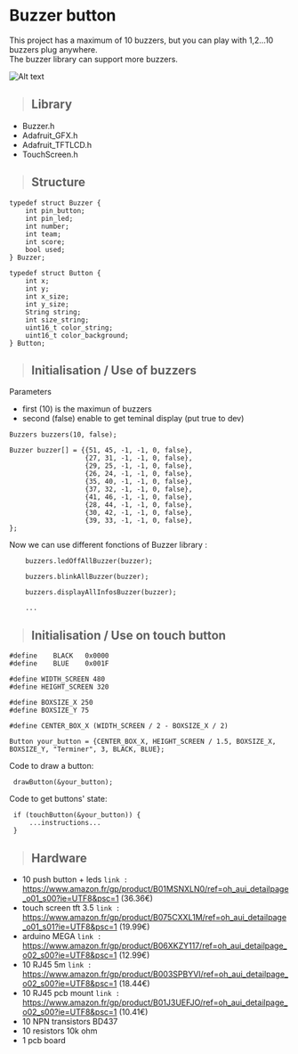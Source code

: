 # Buzzer button

This project has a maximum of 10 buzzers, but you can play with 1,2...10 buzzers plug anywhere.
<br>
The buzzer library can support more buzzers.

![Alt text](img/10_buzzers.jpg?raw=true "10 buzzers")

> ## Library
* Buzzer.h
* Adafruit_GFX.h
* Adafruit_TFTLCD.h
* TouchScreen.h

> ## Structure
```
typedef struct Buzzer {
    int pin_button;
    int pin_led;
    int number;
    int team;
    int score;
    bool used;
} Buzzer;
```
```
typedef struct Button {
    int x;
    int y;
    int x_size;
    int y_size;
    String string;
    int size_string;
    uint16_t color_string;
    uint16_t color_background;
} Button;
```
> ## Initialisation / Use of buzzers

Parameters 
* first (10) is the maximun of buzzers
* second (false) enable to get teminal display (put true to dev)

```
Buzzers buzzers(10, false);

Buzzer buzzer[] = {{51, 45, -1, -1, 0, false},
                   {27, 31, -1, -1, 0, false},
                   {29, 25, -1, -1, 0, false},
                   {26, 24, -1, -1, 0, false},
                   {35, 40, -1, -1, 0, false},
                   {37, 32, -1, -1, 0, false},
                   {41, 46, -1, -1, 0, false},
                   {28, 44, -1, -1, 0, false},
                   {30, 42, -1, -1, 0, false},
                   {39, 33, -1, -1, 0, false},
};
```
Now we can use different fonctions of Buzzer library :

```
    buzzers.ledOffAllBuzzer(buzzer);

    buzzers.blinkAllBuzzer(buzzer);

    buzzers.displayAllInfosBuzzer(buzzer);

    ...
```

> ##  Initialisation / Use on touch button 


```
#define    BLACK   0x0000
#define    BLUE    0x001F

#define WIDTH_SCREEN 480
#define HEIGHT_SCREEN 320

#define BOXSIZE_X 250
#define BOXSIZE_Y 75

#define CENTER_BOX_X (WIDTH_SCREEN / 2 - BOXSIZE_X / 2)

Button your_button = {CENTER_BOX_X, HEIGHT_SCREEN / 1.5, BOXSIZE_X, BOXSIZE_Y, "Terminer", 3, BLACK, BLUE};
```



Code to draw a button:

```
 drawButton(&your_button);
```

Code to get buttons' state:

```
 if (touchButton(&your_button)) {
     ...instructions...
 }
```
<!--
<img src="img/Ts_init.jpg."  width="30%"/>
<img src="img/Ts_home.jpg."  width="30%"/>
<img src="img/Ts_individual.jpg."  width="30%"/>

<img src="img/Ts_check.jpg."  width="30%"/>
<img src="img/Ts_team_init.jpg."  width="30%"/>
-->

> ## Hardware

* 10 push button + leds
`link :` https://www.amazon.fr/gp/product/B01MSNXLN0/ref=oh_aui_detailpage_o01_s00?ie=UTF8&psc=1 (36.36€)
* touch screen tft 3.5
`link :`  https://www.amazon.fr/gp/product/B075CXXL1M/ref=oh_aui_detailpage_o01_s01?ie=UTF8&psc=1 (19.99€)
* arduino MEGA 
`link :`  https://www.amazon.fr/gp/product/B06XKZY117/ref=oh_aui_detailpage_o02_s00?ie=UTF8&psc=1 (12.99€)
* 10 RJ45 5m 
`link :`  https://www.amazon.fr/gp/product/B003SPBYVI/ref=oh_aui_detailpage_o02_s00?ie=UTF8&psc=1 (18.44€)
* 10 RJ45 pcb mount 
`link :`  https://www.amazon.fr/gp/product/B01J3UEFJO/ref=oh_aui_detailpage_o02_s00?ie=UTF8&psc=1 (10.41€)
* 10 NPN transistors BD437
* 10 resistors 10k ohm
* 1 pcb board  

<!--
<img src="img/V_shield.jpg."  width="30%"/>
<img src="img/V_shield_atm_up.jpg."  width="30%"/>
<img src="img/V_shield_atm_screen_up.jpg"  width="30%"/>

<img src="img/V_left_side.jpg"  width="30%"/>
<img src="img/V_up.jpg"  width="30%"/>
<img src="img/V_back_side.jpg"  width="30%"/>
-->
